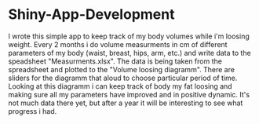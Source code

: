 # Shiny-App-Development
I wrote this simple app to keep track of my body volumes while i'm loosing weight.
Every 2 months i do volume measurments in cm of different parameters of my body (waist, breast, hips, arm, etc.)
and write data to the speadsheet "Measurments.xlsx". The data is being taken from the spreadsheet and plotted to 
the "Volume loosing diagramm". There are sliders for the diagramm that aloud to choose particular period of time. 
Looking at this diagramm i can keep track of body my fat loosing and making sure all my parameters have improved 
and in positive dynamic. It's not much data there yet, but after a year it will be interesting to see what progress i had.
